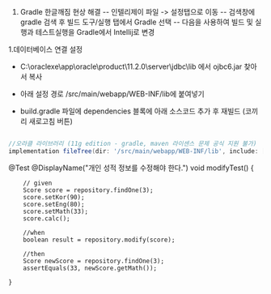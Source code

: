 
1. Gradle 한글깨짐 현상 해결
-- 인텔리제이 파일 -> 설정탭으로 이동 
-- 검색창에 gradle 검색 후 빌드 도구/실행 탭에서 Gradle 선택
-- 다음을 사용하여 빌드 및 실행과 테스트실행을 Gradle에서 Intellij로 변경 




1.데이터베이스 연결 설정
- C:\oraclexe\app\oracle\product\11.2.0\server\jdbc\lib 에서 ojbc6.jar 찾아서 복사
- 아래 설정 경로 /src/main/webapp/WEB-INF/lib에 붙여넣기

- build.gradle 파일에 dependencies 블록에 아래 소스코드 추가 후 재빌드 (코끼리 새로고침 버튼)
```groovy

//오라클 라이브러리 (11g edition - gradle, maven 라이센스 문제 공식 지원 불가)
implementation fileTree(dir: '/src/main/webapp/WEB-INF/lib', include: ['*.jar'])


```



@Test
@DisplayName("개인 성적 정보를 수정해야 한다.")
void modifyTest() {

        // given
        Score score = repository.findOne(3);
        score.setKor(90);
        score.setEng(80);
        score.setMath(33);
        score.calc();

        //when
        boolean result = repository.modify(score);

        //then
        Score newScore = repository.findOne(3);
        assertEquals(33, newScore.getMath());

    }

